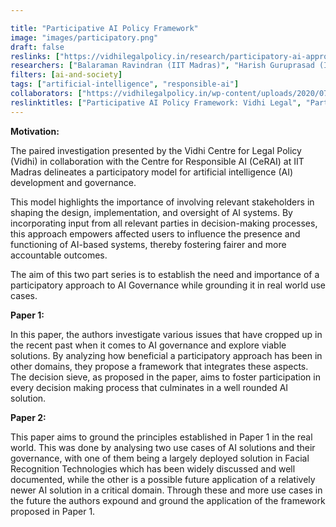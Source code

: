 ```yaml
---

title: "Participative AI Policy Framework"
image: "images/participatory.png"
draft: false
reslinks: ["https://vidhilegalpolicy.in/research/participatory-ai-approaches-in-ai-development-and-governance/", https://arxiv.org/abs/2407.13103, https://arxiv.org/abs/2407.13100]
researchers: ["Balaraman Ravindran (IIT Madras)", "Harish Guruprasad (IIT Madras)", "Ameen Jauhar (Vidhi Centre for Legal Policy)"]
filters: [ai-and-society]
tags: ["artificial-intelligence", "responsible-ai"]
collaborators: ["https://vidhilegalpolicy.in/wp-content/uploads/2020/07/Vector.svg"]
reslinktitles: ["Participative AI Policy Framework: Vidhi Legal", "Participatory Approaches in AI Development and Governance: Case Studies", "Participatory Approaches in AI Development and Governance: A Principled Approach"]
---
```


<strong>Motivation:</strong>

The paired investigation presented by the Vidhi Centre for Legal Policy (Vidhi) in collaboration with the Centre for Responsible AI (CeRAI) at IIT Madras delineates a participatory model for artificial intelligence (AI) development and governance. 

This model highlights the importance of involving relevant stakeholders in shaping the design, implementation, and oversight of AI systems. By incorporating input from all relevant parties in decision-making processes, this approach empowers affected users to influence the presence and functioning of AI-based systems, thereby fostering fairer and more accountable outcomes.

The aim of this two part series is to establish the need and importance of a participatory approach to AI Governance while grounding it in real world use cases.


<strong>Paper 1:</strong>

In this paper, the authors investigate various issues that have cropped up in the recent past when it comes to AI governance and explore viable solutions. By analyzing how beneficial a participatory approach has been in other domains, they propose a framework that integrates these aspects. The decision sieve, as proposed in the paper, aims to foster participation in every decision making process that culminates in a well rounded AI solution.

<strong>Paper 2:</strong>

This paper aims to ground the principles established in Paper  1 in the real world. This was done by analysing two use cases of AI solutions and their governance, with one of them being a largely deployed solution in Facial Recognition Technologies which has been widely discussed and well documented, while the other is a possible future application of a relatively newer AI solution in a critical domain. Through these and more use cases in the future the authors expound and ground the application of the framework proposed in Paper 1.


